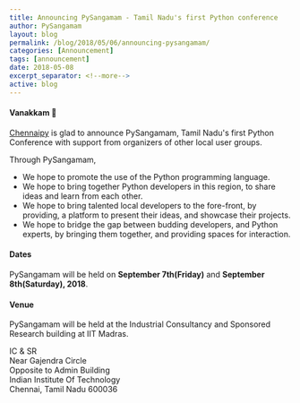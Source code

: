 ```yaml
---
title: Announcing PySangamam - Tamil Nadu's first Python conference
author: PySangamam
layout: blog
permalink: /blog/2018/05/06/announcing-pysangamam/
categories: [Announcement]
tags: [announcement]
date: 2018-05-08
excerpt_separator: <!--more-->
active: blog
---
```

#### **Vanakkam 🙏**

[Chennaipy](http://chennaipy.org/) is glad to announce PySangamam, Tamil Nadu's first Python Conference with support from organizers of other local user groups. 

Through PySangamam, 

* We hope to promote the use of the Python programming language.
* We hope to bring together Python developers in this region, to share ideas and learn from each other.
* We hope to bring talented local developers to the fore-front, by providing, a platform to present their ideas, and showcase their projects.
* We hope to bridge the gap between budding developers, and Python experts, by bringing them together, and providing spaces for interaction.

<!--more-->

#### **Dates**

PySangamam will be held on **September 7th(Friday)** and **September 8th(Saturday), 2018**.

#### **Venue**

PySangamam will be held at the Industrial Consultancy and Sponsored Research building at IIT Madras.

IC & SR<br>
Near Gajendra Circle<br>
Opposite to Admin Building<br>
Indian Institute Of Technology<br>
Chennai, Tamil Nadu 600036
